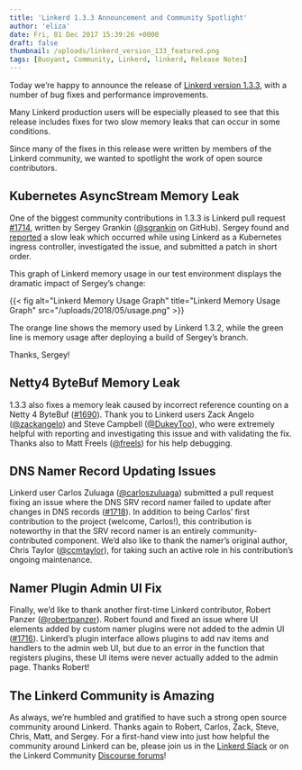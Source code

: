 ```yaml
---
title: 'Linkerd 1.3.3 Announcement and Community Spotlight'
author: 'eliza'
date: Fri, 01 Dec 2017 15:39:26 +0000
draft: false
thumbnail: /uploads/linkerd_version_133_featured.png
tags: [Buoyant, Community, Linkerd, linkerd, Release Notes]
---
```


Today we’re happy to announce the release of [Linkerd version
1.3.3](https://github.com/linkerd/linkerd/releases/tag/1.3.3), with a number of
bug fixes and performance improvements.

Many Linkerd production users will be especially pleased to see that this
release includes fixes for two slow memory leaks that can occur in some
conditions.

Since many of the fixes in this release were written by members of the Linkerd
community, we wanted to spotlight the work of open source contributors.

## Kubernetes AsyncStream Memory Leak

One of the biggest community contributions in 1.3.3 is Linkerd pull request
[#1714](https://github.com/linkerd/linkerd/pull/1714), written by Sergey Grankin
([@sgrankin](https://github.com/sgrankin) on GitHub). Sergey found and
[reported](https://github.com/linkerd/linkerd/issues/1694) a slow leak which
occurred while using Linkerd as a Kubernetes ingress controller, investigated
the issue, and submitted a patch in short order.

This graph of Linkerd memory usage in our test environment displays the dramatic
impact of Sergey’s change:

{{< fig
  alt="Linkerd Memory Usage Graph"
  title="Linkerd Memory Usage Graph"
  src="/uploads/2018/05/usage.png" >}}

The orange line shows the memory used by Linkerd 1.3.2, while the green line is
memory usage after deploying a build of Sergey’s branch.

Thanks, Sergey!

## Netty4 ByteBuf Memory Leak

1.3.3 also fixes a memory leak caused by incorrect reference counting on a Netty
4 ByteBuf ([#1690](https://github.com/linkerd/linkerd/issues/1690)). Thank you
to Linkerd users Zack Angelo ([@zackangelo](https://github.com/zackangelo)) and
Steve Campbell ([@DukeyToo](https://github.com/dukeytoo)), who were extremely
helpful with reporting and investigating this issue and with validating the fix.
Thanks also to Matt Freels ([@freels](https://github.com/freels)) for his help
debugging.

## DNS Namer Record Updating Issues

Linkerd user Carlos Zuluaga ([@carloszuluaga](https://github.com/carloszuluaga))
submitted a pull request fixing an issue where the DNS SRV record namer failed
to update after changes in DNS records
([#1718](https://github.com/linkerd/linkerd/issues/1718)). In addition to being
Carlos’ first contribution to the project (welcome, Carlos!), this contribution
is noteworthy in that the SRV record namer is an entirely community-contributed
component. We’d also like to thank the namer’s original author, Chris Taylor
([@ccmtaylor](https://github.com/ccmtaylor)), for taking such an active role in
his contribution’s ongoing maintenance.

## Namer Plugin Admin UI Fix

Finally, we’d like to thank another first-time Linkerd contributor, Robert
Panzer ([@robertpanzer](https://github.com/robertpanzer)). Robert found and
fixed an issue where UI elements added by custom namer plugins were not added to
the admin UI ([#1716](https://github.com/linkerd/linkerd/issues/1716)).
Linkerd’s plugin interface allows plugins to add nav items and handlers to the
admin web UI, but due to an error in the function that registers plugins, these
UI items were never actually added to the admin page. Thanks Robert!

## The Linkerd Community is Amazing

As always, we’re humbled and gratified to have such a strong open source
community around Linkerd. Thanks again to Robert, Carlos, Zack, Steve, Chris,
Matt, and Sergey. For a first-hand view into just how helpful the community
around Linkerd can be, please join us in the [Linkerd
Slack](http://slack.linkerd.io) or on the Linkerd Community [Discourse
forums](https://discourse.linkerd.io/)!
